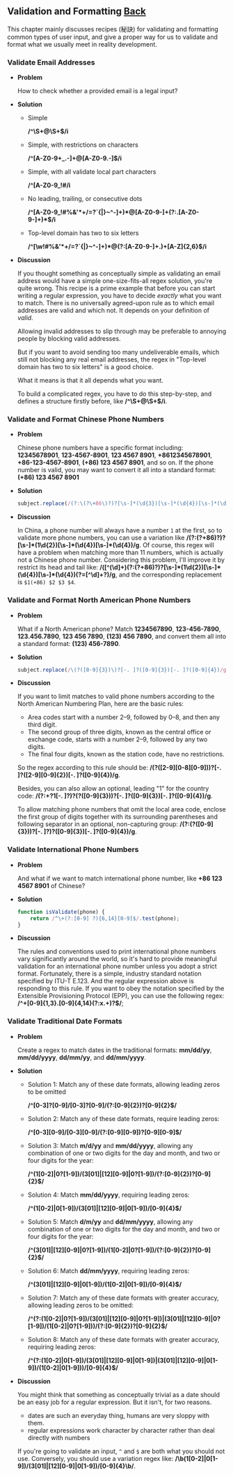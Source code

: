 ## Validation and Formatting [Back](./../regular.md)

This chapter mainly discusses recipes (秘訣) for validating and formatting common types of user input, and give a proper way for us to validate and format what we usually meet in reality development.

### Validate Email Addresses

- **Problem**

    How to check whether a provided email is a legal input?

- **Solution**
    - Simple

        **/^\S+@\S+$/i**

    - Simple, with restrictions on characters

        **/^[A-Z0-9+&#95;.-]+@[A-Z0-9.-]$/i**

    - Simple, with all validate local part characters

        **/^[A-Z0-9&#95;!#$%&'&#42;+/=?&#96;{|}~^.-]@[A-Z0-9.-]$/i**

    - No leading, trailing, or consecutive dots

        **/^[A-Z0-9&#95;!#$%&'&#42;+/=?&#96;{|}~^-]+(?:\.[A-Z0-9&#95;!#$%&'&#42;+/=?&#96;{|}~^-]+)&#42;@[A-Z0-9-]+(?:\.[A-Z0-9-]+)&#42;$/i**

    - Top-level domain has two to six letters

        **/^[\w!#$%&'&#42;+/=?&#96;{|}~^-]+(?:\.[\w!#$%&'&#42;+/=?&#96;{|}~^-]+)&#42;@(?:[A-Z0-9-]+\.)+[A-Z]{2,6}$/i**

- **Discussion**

    If you thought something as conceptually simple as validating an email address would have a simple one-size-fits-all regex solution, you're quite wrong. This recipe is a prime example that before you can start writing a regular expression, you have to decide *exactly* what you want to match. There is no universally agreed-upon rule as to which email addresses are valid and which not. It depends on your definition of *valid*.

    Allowing invalid addresses to slip through may be preferable to annoying people by blocking valid addresses.

    But if you want to avoid sending too many undeliverable emails, which still not blocking any real email addresses, the regex in "Top-level domain has two to six letters" is a good choice.

    What it means is that it all depends what you want.

    To build a complicated regex, you have to do this step-by-step, and defines a structure firstly before, like **/^\S+@\S+$/i**.

### Validate and Format Chinese Phone Numbers

- **Problem**

    Chinese phone numbers have a specific format including: **12345678901**, **123-4567-8901**, **123 4567 8901**, **+8612345678901**, **+86-123-4567-8901**, **(+86) 123 4567 8901**, and so on. If the phone number is valid, you may want to convert it all into a standard format: **(+86) 123 4567 8901**

- **Solution**

    ```js
    subject.replace(/(?:\(?\+86\)?)?[\s-]*(\d{3})[\s-]*(\d{4})[\s-]*(\d{4})/g, '(+86) $1 $2 $3');
    ```

- **Discussion**

    In China, a phone number will always have a number `1` at the first, so to validate more phone numbers, you can use a variation like **/(?:\(?\+86\)?)?[\s-]&#42;(1\d{2})[\s-]&#42;(\d{4})[\s-]&#42;(\d{4})/g**. Of course, this regex will have a problem when matching more than 11 numbers, which is actually not a Chinese phone number. Considering this problem, I'll improve it by restrict its head and tail like: **/(&#91;^(\d&#93;+)(?:\(?\+86\)?)?[\s-]&#42;(1\d{2})[\s-]&#42;(\d{4})[\s-]&#42;(\d{4})(?=&#91;^\d&#93;+?)/g**, and the corresponding replacement is `$1(+86) $2 $3 $4`.

### Validate and Format North American Phone Numbers

- **Problem**

    What if a North American phone? Match **1234567890**, **123-456-7890**, **123.456.7890**, **123 456 7890**, **(123) 456 7890**, and convert them all into a standard format: **(123) 456-7890**.

- **Solution**

    ```js
    subject.replace(/\(?([0-9]{3})\)?[-. ]?([0-9]{3})[-. ]?([0-9]{4})/g, '($1) $2-$3');
    ```

- **Discussion**

     If you want to limit matches to valid phone numbers according to the North American Numbering Plan, here are the basic rules:

     - Area codes start with a number 2–9, followed by 0–8, and then any third digit.
     - The second group of three digits, known as the central office or exchange code, starts with a number 2–9, followed by any two digits.
     - The final four digits, known as the station code, have no restrictions.

     So the regex according to this rule should be: **/\(?([2-9][0-8][0-9])\)?[-. ]?([2-9][0-9]{2})[-. ]?([0-9]{4})/g**.

     Besides, you can also allow an optional, leading "1" for the country code: **/(?:\+?1[-. ]?)?\(?([0-9]{3})\)?[-. ]?([0-9]{3})[-. ]?([0-9]{4})/g**.

     To allow matching phone numbers that omit the local area code, enclose the first group of digits together with its surrounding parentheses and following separator in an optional, non-capturing group: **/(?:\(?([0-9]{3})\)?[-. ]?)?([0-9]{3})[-. ]?([0-9]{4})/g**.

### Validate International Phone Numbers

- **Problem**

    And what if we want to match international phone number, like **+86 123 4567 8901** of Chinese?

- **Solution**

    ```js
    function isValidate(phone) {
        return /^\+(?:[0-9] ?){6,14}[0-9]$/.test(phone);
    }
    ```

- **Discussion**

    The rules and conventions used to print international phone numbers vary significantly around the world, so it's hard to provide meaningful validation for an international phone number unless you adopt a strict format. Fortunately, there is a simple, industry standard notation specified by ITU-T E.123. And the regular expression above is responding to this rule. If you want to obey the notation specified by the Extensible Provisioning Protocol (EPP), you can use the following regex: **/^\+[0-9]{1,3}\.[0-9]{4,14}(?:x.+)?$/**;

### Validate Traditional Date Formats

- **Problem**

    Create a regex to match dates in the traditional formats: **mm/dd/yy**, **mm/dd/yyyy**, **dd/mm/yy**, and **dd/mm/yyyy**.

- **Solution**
    - Solution 1: Match any of these date formats, allowing leading zeros to be omitted

        **/^[0-3]?[0-9]/[0-3]?[0-9]/(?:[0-9]{2})?[0-9]{2}$/**

    - Solution 2: Match any of these date formats, require leading zeros:

        **/^[0-3][0-9]/[0-3][0-9]/(?:[0-9][0-9])?[0-9][0-9]$/**

    - Solution 3: Match **m/d/yy** and **mm/dd/yyyy**, allowing any combination of one or two digits for the day and month, and two or four digits for the year:

        **/^(1[0-2]|0?[1-9])/(3[01]|[12][0-9]|0?[1-9])/(?:[0-9]{2})?[0-9]{2}$/**

    - Solution 4: Match **mm/dd/yyyy**, requiring leading zeros:

        **/^(1[0-2]|0[1-9])/(3[01]|[12][0-9]|0[1-9])/[0-9]{4}$/**

    - Solution 5: Match **d/m/yy** and **dd/mm/yyyy**, allowing any combination of one or two digits for the day and month, and two or four digits for the year:

        **/^(3[01]|[12][0-9]|0?[1-9])/(1[0-2]|0?[1-9])/(?:[0-9]{2})?[0-9]{2}$/**

    - Solution 6: Match **dd/mm/yyyy**, requiring leading zeros:

        **/^(3[01]|[12][0-9]|0[1-9])/(1[0-2]|0[1-9])/[0-9]{4}$/**

    - Solution 7: Match any of these date formats with greater accuracy, allowing leading zeros to be omitted:

        **/^(?:(1[0-2]|0?[1-9])/(3[01]|[12][0-9]|0?[1-9])|(3[01]|[12][0-9]|0?[1-9])/(1[0-2]|0?[1-9]))/(?:[0-9]{2})?[0-9]{2}$/**

    - Solution 8: Match any of these date formats with greater accuracy, requiring leading zeros:

        **/^(?:(1[0-2]|0[1-9])/(3[01]|[12][0-9]|0[1-9])|(3[01]|[12][0-9]|0[1-9])/(1[0-2]|0[1-9]))/[0-9]{4}$/**

- **Discussion**

    You might think that something as conceptually trivial as a date should be an easy job for a regular expression. But it isn't, for two reasons.

    - dates are such an everyday thing, humans are very sloppy with them.
    - regular expressions work character by character rather than deal directly with numbers

    If you're going to validate an input, `^` and `$` are both what you should not use. Conversely, you should use a variation regex like: **/\b(1[0-2]|0[1-9])/(3[01]|[12][0-9]|0[1-9])/[0-9]{4}\b/**.
